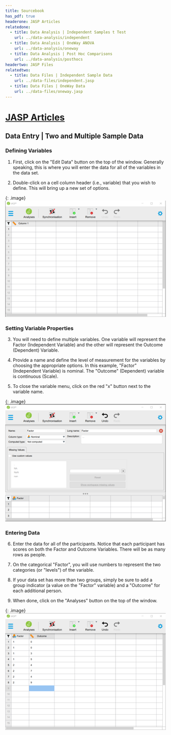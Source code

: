 ```yaml
---
title: Sourcebook
has_pdf: true
headerone: JASP Articles
relatedone:
  - title: Data Analysis | Independent Samples t Test
    url: ../data-analysis/independent
  - title: Data Analysis | OneWay ANOVA
    url: ../data-analysis/oneway
  - title: Data Analysis | Post Hoc Comparisons
    url: ../data-analysis/posthocs
headertwo: JASP Files
relatedtwo:
  - title: Data Files | Independent Sample Data
    url: ../data-files/independent.jasp
  - title: Data Files | OneWay Data
    url: ../data-files/oneway.jasp
---
```


# [JASP Articles](../index.md)

## Data Entry | Two and Multiple Sample Data 

### Defining Variables

1. First, click on the "Edit Data" button on the top of the window. Generally speaking, this is where you will enter the data for all of the variables in the data set. 

2. Double-click on a cell column header (i.e., variable) that you wish to define. This will bring up a new set of options.  

{: .image}
![Screenshot for defining variables](multisample1.png)

### Setting Variable Properties

3. You will need to define multiple variables. One variable will represent the Factor (Independent Variable) and the other will represent the Outcome (Dependent) Variable.

4. Provide a name and define the level of measurement for the variables by choosing the appropriate options. In this example, "Factor" (Independent Variable) is nominal. The "Outcome" (Dependent) variable is continuous (Scale).

5. To close the variable menu, click on the red "x" button next to the variable name.

{: .image}
![Screenshot for labeling values](multisample2.png)

### Entering Data

6. Enter the data for all of the participants. Notice that each participant has scores on both the Factor and Outcome Variables. There will be as many rows as people.

7. On the categorical "Factor", you will use numbers to represent the two categories (or "levels") of the variable.

8. If your data set has more than two groups, simply be sure to add a group indicator (a value on the "Factor" variable) and a "Outcome" for each additional person. 

9. When done, click on the "Analyses" button on the top of the window.

{: .image}
![Screenshot for entering data](multisample3.png)
